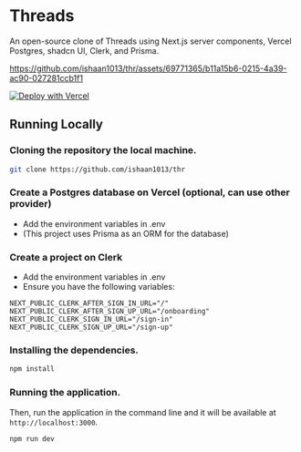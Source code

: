 # Threads

An open-source clone of Threads using Next.js server components, Vercel Postgres, shadcn UI, Clerk, and Prisma.

https://github.com/ishaan1013/thr/assets/69771365/b11a15b6-0215-4a39-ac90-027281ccb1f1

[![Deploy with Vercel](https://vercel.com/button)](https://vercel.com/new/clone?repository-url=https%3A%2F%2Fgithub.com%2Fishaan1013%2Fthr&env=CLERK_SECRET_KEY,NEXT_PUBLIC_CLERK_AFTER_SIGN_IN_URL,NEXT_PUBLIC_CLERK_AFTER_SIGN_UP_URL,NEXT_PUBLIC_CLERK_PUBLISHABLE_KEY,NEXT_PUBLIC_CLERK_SIGN_IN_URL,NEXT_PUBLIC_CLERK_SIGN_UP_URL&envDescription=Clerk%20is%20recommended%20to%20work%20with%20this%20project.%20Vercel%20Postgres%20is%20optional%2C%20and%20is%20what%20was%20used%20in%20the%20original%20project.&project-name=clone&repository-name=clone&demo-title=Clone&demo-description=A%20Next.js%20clone%20of%20Meta%27s%20new%20app&demo-url=https%3A%2F%2Ft.ishaand.co%2F&demo-image=https%3A%2F%2Fgithub.com%2Fishaan1013%2Fthr%2Fblob%2Fmaster%2Fassets%2Fthreads-screenshot.png%3Fraw%3Dtrue)

## Running Locally

### Cloning the repository the local machine.

```bash
git clone https://github.com/ishaan1013/thr
```

### Create a Postgres database on Vercel (optional, can use other provider)

- Add the environment variables in .env
- (This project uses Prisma as an ORM for the database)

### Create a project on Clerk

- Add the environment variables in .env
- Ensure you have the following variables:
```
NEXT_PUBLIC_CLERK_AFTER_SIGN_IN_URL="/"
NEXT_PUBLIC_CLERK_AFTER_SIGN_UP_URL="/onboarding"
NEXT_PUBLIC_CLERK_SIGN_IN_URL="/sign-in"
NEXT_PUBLIC_CLERK_SIGN_UP_URL="/sign-up"
```

### Installing the dependencies.

```bash
npm install
```

### Running the application.

Then, run the application in the command line and it will be available at `http://localhost:3000`.

```bash
npm run dev
```
